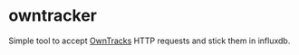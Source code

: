 # owntracker

Simple tool to accept [OwnTracks](https://owntracks.org/) HTTP
requests and stick them in influxdb.
